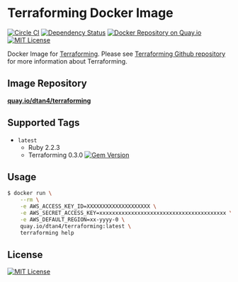# Terraforming Docker Image

[![Circle CI](https://circleci.com/gh/dtan4/dockerfile-terraforming.svg?style=shield)](https://circleci.com/gh/dtan4/dockerfile-terraforming)
[![Dependency Status](https://gemnasium.com/dtan4/terraforming.svg)](https://gemnasium.com/dtan4/terraforming)
[![Docker Repository on Quay.io](https://quay.io/repository/dtan4/terraforming/status "Docker Repository on Quay.io")](https://quay.io/repository/dtan4/terraforming)
[![MIT License](http://img.shields.io/badge/license-MIT-blue.svg?style=flat)](LICENSE)

Docker Image for [Terraforming](https://github.com/dtan4/terraforming).
Please see [Terraforming Github repository](https://github.com/dtan4/terraforming) for more information about Terraforming.

## Image Repository

[__quay.io/dtan4/terraforming__](https://quay.io/repository/dtan4/terraforming)

## Supported Tags

- `latest`
  - Ruby 2.2.3
  - Terraforming 0.3.0 [![Gem Version](https://badge.fury.io/rb/terraforming.svg)](http://badge.fury.io/rb/terraforming)


## Usage

```bash
$ docker run \
    --rm \
    -e AWS_ACCESS_KEY_ID=XXXXXXXXXXXXXXXXXXXX \
    -e AWS_SECRET_ACCESS_KEY=xxxxxxxxxxxxxxxxxxxxxxxxxxxxxxxxxxxxxxxx \
    -e AWS_DEFAULT_REGION=xx-yyyy-0 \
    quay.io/dtan4/terraforming:latest \
    terraforming help
```

## License

[![MIT License](http://img.shields.io/badge/license-MIT-blue.svg?style=flat)](LICENSE)
